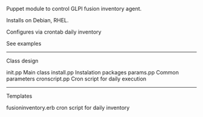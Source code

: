 Puppet module to control GLPI fusion inventory agent.

Installs on  Debian, RHEL.

Configures via crontab daily inventory

See examples



-------------------------------------------------------------------

Class design


 init.pp        Main class 
 install.pp     Instalation packages
 params.pp      Common parameters
 cronscript.pp  Cron script for daily execution 


-------------------------------------------------------------------

Templates

fusioninventory.erb     cron script for daily inventory
